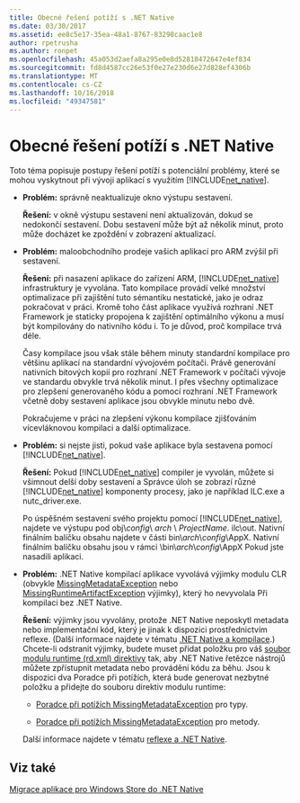 ```yaml
---
title: Obecné řešení potíží s .NET Native
ms.date: 03/30/2017
ms.assetid: ee8c5e17-35ea-48a1-8767-83298caac1e8
author: rpetrusha
ms.author: ronpet
ms.openlocfilehash: 45a053d2aefa8a295e0e8d52818472647e4ef834
ms.sourcegitcommit: fd8d4587cc26e53f0e27e230d6e27d828ef4306b
ms.translationtype: MT
ms.contentlocale: cs-CZ
ms.lasthandoff: 10/16/2018
ms.locfileid: "49347581"
---
```

# <a name="net-native-general-troubleshooting"></a>Obecné řešení potíží s .NET Native
Toto téma popisuje postupy řešení potíží s potenciální problémy, které se mohou vyskytnout při vývoji aplikací s využitím [!INCLUDE[net_native](../../../includes/net-native-md.md)].  
  
-   **Problém:** správně neaktualizuje okno výstupu sestavení.  
  
     **Řešení:** v okně výstupu sestavení není aktualizován, dokud se nedokončí sestavení. Dobu sestavení může být až několik minut, proto může docházet ke zpoždění v zobrazení aktualizací.  
  
-   **Problém:** maloobchodního prodeje vašich aplikací pro ARM zvýšil při sestavení.  
  
     **Řešení:** při nasazení aplikace do zařízení ARM, [!INCLUDE[net_native](../../../includes/net-native-md.md)] infrastruktury je vyvolána. Tato kompilace provádí velké množství optimalizace při zajištění tuto sémantiku nestatické, jako je odraz pokračovat v práci. Kromě toho část aplikace využívá rozhraní .NET Framework je staticky propojena k zajištění optimálního výkonu a musí být kompilovány do nativního kódu i. To je důvod, proč kompilace trvá déle.  
  
     Časy kompilace jsou však stále během minuty standardní kompilace pro většinu aplikací na standardní vývojovém počítači.  Právě generování nativních bitových kopií pro rozhraní .NET Framework v počítači vývoje ve standardu obvykle trvá několik minut.  I přes všechny optimalizace pro zlepšení generovaného kódu a pomocí rozhraní .NET Framework včetně doby sestavení aplikace jsou obvykle minutu nebo dvě.  
  
     Pokračujeme v práci na zlepšení výkonu kompilace zjišťováním vícevláknovou kompilaci a další optimalizace.  
  
-   **Problém:** si nejste jisti, pokud vaše aplikace byla sestavena pomocí [!INCLUDE[net_native](../../../includes/net-native-md.md)].  
  
     **Řešení:** Pokud [!INCLUDE[net_native](../../../includes/net-native-md.md)] compiler je vyvolán, můžete si všimnout delší doby sestavení a Správce úloh se zobrazí různé [!INCLUDE[net_native](../../../includes/net-native-md.md)] komponenty procesy, jako je například ILC.exe a nutc_driver.exe.  
  
     Po úspěšném sestavení svého projektu pomocí [!INCLUDE[net_native](../../../includes/net-native-md.md)], najdete ve výstupu pod obj\\*config*\ *arch* \\  *ProjectName*. ilc\out.  Nativní finálním balíčku obsahu najdete v části bin\\*arch*\\*config*\AppX. Nativní finálním balíčku obsahu jsou v rámci \bin\\*arch*\\*config*\AppX Pokud jste nasadili aplikaci.  
  
-   **Problém:** .NET Native kompilací aplikace vyvolává výjimky modulu CLR (obvykle [MissingMetadataException](../../../docs/framework/net-native/missingmetadataexception-class-net-native.md) nebo [MissingRuntimeArtifactException](../../../docs/framework/net-native/missingruntimeartifactexception-class-net-native.md) výjimky), který ho nevyvolala Při kompilaci bez .NET Native.  
  
     **Řešení:** výjimky jsou vyvolány, protože .NET Native neposkytl metadata nebo implementační kód, který je jinak k dispozici prostřednictvím reflexe. (Další informace najdete v tématu [.NET Native a kompilace](../../../docs/framework/net-native/net-native-and-compilation.md).) Chcete-li odstranit výjimky, budete muset přidat položku pro váš [soubor modulu runtime (rd.xml) direktivy](../../../docs/framework/net-native/runtime-directives-rd-xml-configuration-file-reference.md) tak, aby .NET Native řetězce nástrojů můžete zpřístupnit metadata nebo provádění kódu za běhu. Jsou k dispozici dva Poradce při potížích, která bude generovat nezbytné položku a přidejte do souboru direktiv modulu runtime:  
  
    -   [Poradce při potížích MissingMetadataException](https://dotnet.github.io/native/troubleshooter/type.html) pro typy.  
  
    -   [Poradce při potížích MissingMetadataException](https://dotnet.github.io/native/troubleshooter/method.html) pro metody.  
  
     Další informace najdete v tématu [reflexe a .NET Native](../../../docs/framework/net-native/reflection-and-net-native.md).  
  
## <a name="see-also"></a>Viz také  
 [Migrace aplikace pro Windows Store do .NET Native](../../../docs/framework/net-native/migrating-your-windows-store-app-to-net-native.md)
